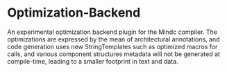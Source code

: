 Optimization-Backend
====================

An experimental optimization backend plugin for the Mindc compiler. The optimizations are expressed by the mean of architectural annotations, and code generation uses new StringTemplates such as optimized macros for calls, and various component structures metadata will not be generated at compile-time, leading to a smaller footprint in text and data.